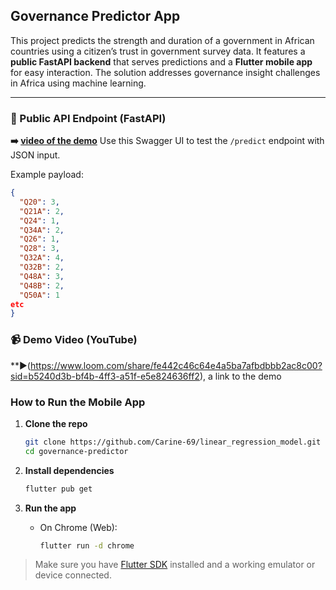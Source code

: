 ## Governance Predictor App

This project predicts the strength and duration of a government in African countries using a citizen’s trust in government survey data.
It features a **public FastAPI backend** that serves predictions and a **Flutter mobile app** for easy interaction. The solution addresses governance insight challenges in Africa using machine learning.

---

### 🔗 Public API Endpoint (FastAPI)

**➡️ [video of the demo](https://youtu.be/OCivXTgumCE)**
Use this Swagger UI to test the `/predict` endpoint with JSON input.

Example payload:

```json
{
  "Q20": 3,
  "Q21A": 2,
  "Q24": 1,
  "Q34A": 2,
  "Q26": 1,
  "Q28": 3,
  "Q32A": 4,
  "Q32B": 2,
  "Q48A": 3,
  "Q48B": 2,
  "Q50A": 1
etc
}
```


### 📹 Demo Video (YouTube)

**▶️(https://www.loom.com/share/fe442c46c64e4a5ba7afbdbbb2ac8c00?sid=b5240d3b-bf4b-4ff3-a51f-e5e824636ff2), a link to the demo

###  How to Run the Mobile App

1. **Clone the repo**

   ```bash
   git clone https://github.com/Carine-69/linear_regression_model.git
   cd governance-predictor
   ```

2. **Install dependencies**

   ```bash
   flutter pub get
   ```

3. **Run the app**

   * On Chrome (Web):

     ```bash
     flutter run -d chrome
     ```

> Make sure you have [Flutter SDK](https://docs.flutter.dev/get-started/install) installed and a working emulator or device connected.


